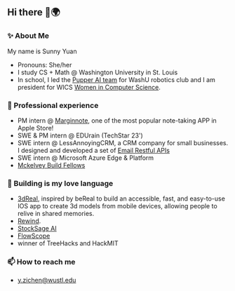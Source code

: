 ## Hi there 👋🌍

### ✨ About Me

My name is Sunny Yuan
- Pronouns: She/her
- I study CS + Math @ Washington University in St. Louis
- In school, I led the [Pupper AI team](https://washurobotics.com/Projects/pupper) for WashU robotics club and I am president for WICS [Women in Computer Science](https://www.wics.wustl.edu/). 

### 🔭 Professional experience
- PM intern @ [Marginnote](https://www.marginnote.com/), one of the most popular note-taking APP in Apple Store!
- SWE & PM intern @ EDUrain (TechStar 23')
- SWE intern @ LessAnnoyingCRM, a CRM company for small businesses. I designed and developed a set of [Email Restful APIs](https://account.lessannoyingcrm.com/api_docs/v2/Core_Functions/Emails)
- SWE intern @ Microsoft Azure Edge & Platform
-  [Mckelvey Build Fellows](https://www.mckelveyfellowship.com/)


### 🌱 Building is my love language
- [3dReal](https://devpost.com/software/3dreal), inspired by beReal to build an accessible, fast, and easy-to-use IOS app to create 3d models from mobile devices, allowing people to relive in shared memories.
- [Rewind](https://ballot.hackmit.org/project/dicbb-jczbc-nylxm-mcqsf).
- [StockSage AI](https://devpost.com/software/fintech-crypto)
- [FlowScope](https://devpost.com/software/flowscope-global-dynamics-visualizer)
- winner of TreeHacks and HackMIT


### 📫 How to reach me
 - [y.zichen@wustl.edu](mailto:y.zichen@wustl.edu)
<!--
**ZichenYuan/ZichenYuan** is a ✨ _special_ ✨ repository because its `README.md` (this file) appears on your GitHub profile.

Here are some ideas to get you started:

- 🔭 I’m currently working on ...
- 🌱 I’m currently learning ...
- 👯 I’m looking to collaborate on ...
- 🤔 I’m looking for help with ...
- 💬 Ask me about ...
- 📫 How to reach me: ...
- 😄 Pronouns: ...
- ⚡ Fun fact: ...
-->
